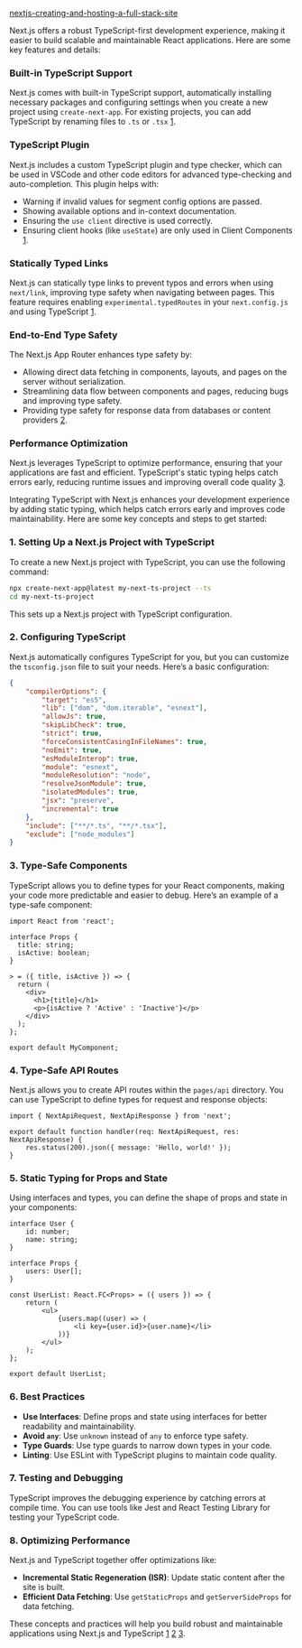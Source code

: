 [nextjs-creating-and-hosting-a-full-stack-site](https://github.com/utpal-maiti/nextjs-creating-and-hosting-a-full-stack-site-5952443)

Next.js offers a robust TypeScript-first development experience, making it easier to build scalable and maintainable React applications. Here are some key features and details:

### **Built-in TypeScript Support**

Next.js comes with built-in TypeScript support, automatically installing necessary packages and configuring settings when you create a new project using `create-next-app`. For existing projects, you can add TypeScript by renaming files to `.ts` or `.tsx` [1](https://nextjs.org/docs/14/app/building-your-application/configuring/typescript).

### **TypeScript Plugin**

Next.js includes a custom TypeScript plugin and type checker, which can be used in VSCode and other code editors for advanced type-checking and auto-completion. This plugin helps with:

- Warning if invalid values for segment config options are passed.
- Showing available options and in-context documentation.
- Ensuring the `use client` directive is used correctly.
- Ensuring client hooks (like `useState`) are only used in Client Components [1](https://nextjs.org/docs/14/app/building-your-application/configuring/typescript).

### **Statically Typed Links**

Next.js can statically type links to prevent typos and errors when using `next/link`, improving type safety when navigating between pages. This feature requires enabling `experimental.typedRoutes` in your `next.config.js` and using TypeScript [1](https://nextjs.org/docs/14/app/building-your-application/configuring/typescript).

### **End-to-End Type Safety**

The Next.js App Router enhances type safety by:

- Allowing direct data fetching in components, layouts, and pages on the server without serialization.
- Streamlining data flow between components and pages, reducing bugs and improving type safety.
- Providing type safety for response data from databases or content providers [2](https://nextjs.org/docs/app/api-reference/config/typescript).

### **Performance Optimization**

Next.js leverages TypeScript to optimize performance, ensuring that your applications are fast and efficient. TypeScript's static typing helps catch errors early, reducing runtime issues and improving overall code quality [3](https://codezup.com/typescript-nextjs-full-stack-guide/).

Integrating TypeScript with Next.js enhances your development experience by adding static typing, which helps catch errors early and improves code maintainability. Here are some key concepts and steps to get started:

### 1. **Setting Up a Next.js Project with TypeScript**

To create a new Next.js project with TypeScript, you can use the following command:

```bash
npx create-next-app@latest my-next-ts-project --ts
cd my-next-ts-project
```

This sets up a Next.js project with TypeScript configuration.

### 2. **Configuring TypeScript**

Next.js automatically configures TypeScript for you, but you can customize the `tsconfig.json` file to suit your needs. Here’s a basic configuration:

```json
{
	"compilerOptions": {
		"target": "es5",
		"lib": ["dom", "dom.iterable", "esnext"],
		"allowJs": true,
		"skipLibCheck": true,
		"strict": true,
		"forceConsistentCasingInFileNames": true,
		"noEmit": true,
		"esModuleInterop": true,
		"module": "esnext",
		"moduleResolution": "node",
		"resolveJsonModule": true,
		"isolatedModules": true,
		"jsx": "preserve",
		"incremental": true
	},
	"include": ["**/*.ts", "**/*.tsx"],
	"exclude": ["node_modules"]
}
```

### 3. **Type-Safe Components**

TypeScript allows you to define types for your React components, making your code more predictable and easier to debug. Here’s an example of a type-safe component:

```tsx
import React from 'react';

interface Props {
  title: string;
  isActive: boolean;
}

> = ({ title, isActive }) => {
  return (
    <div>
      <h1>{title}</h1>
      <p>{isActive ? 'Active' : 'Inactive'}</p>
    </div>
  );
};

export default MyComponent;
```

### 4. **Type-Safe API Routes**

Next.js allows you to create API routes within the `pages/api` directory. You can use TypeScript to define types for request and response objects:

```tsx
import { NextApiRequest, NextApiResponse } from 'next';

export default function handler(req: NextApiRequest, res: NextApiResponse) {
	res.status(200).json({ message: 'Hello, world!' });
}
```

### 5. **Static Typing for Props and State**

Using interfaces and types, you can define the shape of props and state in your components:

```tsx
interface User {
	id: number;
	name: string;
}

interface Props {
	users: User[];
}

const UserList: React.FC<Props> = ({ users }) => {
	return (
		<ul>
			{users.map((user) => (
				<li key={user.id}>{user.name}</li>
			))}
		</ul>
	);
};

export default UserList;
```

### 6. **Best Practices**

- **Use Interfaces**: Define props and state using interfaces for better readability and maintainability.
- **Avoid `any`**: Use `unknown` instead of `any` to enforce type safety.
- **Type Guards**: Use type guards to narrow down types in your code.
- **Linting**: Use ESLint with TypeScript plugins to maintain code quality.

### 7. **Testing and Debugging**

TypeScript improves the debugging experience by catching errors at compile time. You can use tools like Jest and React Testing Library for testing your TypeScript code.

### 8. **Optimizing Performance**

Next.js and TypeScript together offer optimizations like:

- **Incremental Static Regeneration (ISR)**: Update static content after the site is built.
- **Efficient Data Fetching**: Use `getStaticProps` and `getServerSideProps` for data fetching.

These concepts and practices will help you build robust and maintainable applications using Next.js and TypeScript [1](https://codezup.com/typescript-nextjs-full-stack-guide/) [2](https://docs.desishub.com/programming-tutorials/nextjs/next-typescript) [3](https://blog.logrocket.com/using-next-js-with-typescript/).
